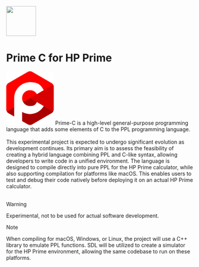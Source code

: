 <img src="../../../Insoft-UK/blob/main/assets/logo.svg" width="80" height="80" />

# Prime C for HP Prime
<img src="https://raw.githubusercontent.com/Insoft-UK/Prime-C/main/assets/Prime-C_Logo.svg" style="width: 128px" />
Prime-C is a high-level general-purpose programming language that adds some elements of C to the PPL programming language.
<br />
<br />
This experimental project is expected to undergo significant evolution as development continues. Its primary aim is to assess the feasibility of creating a hybrid language combining PPL and C-like syntax, allowing developers to write code in a unified environment. The language is designed to compile directly into pure PPL for the HP Prime calculator, while also supporting compilation for platforms like macOS. This enables users to test and debug their code natively before deploying it on an actual HP Prime calculator.
<br />
<br />

>[!WARNING]
Experimental, not to be used for actual software development.

>[!NOTE]
When compiling for macOS, Windows, or Linux, the project will use a C++ library to emulate PPL functions. SDL will be utilized to create a simulator for the HP Prime environment, allowing the same codebase to run on these platforms.
